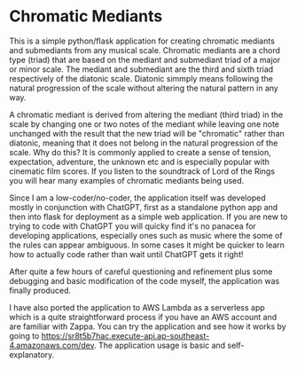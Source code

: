 # Chromatic Mediants
 This is a simple python/flask application for creating chromatic mediants and submediants from any musical scale.
 Chromatic mediants are a chord type (triad) that are based on the mediant and submediant triad of a major or minor scale. The mediant and submediant are the third and sixth triad respectively of the diatonic scale. Diatonic simmply means following the natural progression of the scale without altering the natural pattern in any way.

 A chromatic mediant is derived from altering the mediant (third triad) in the scale by changing one or two notes of the mediant while leaving one note unchanged with the result that the new triad will be "chromatic" rather than diatonic, meaning that it does not belong in the natural progression of the scale. Why do this? It is commonly applied to create a sense of tension, expectation, adventure, the unknown etc and is especially popular with cinematic film scores. If you listen to the soundtrack of Lord of the Rings you will hear many examples of chromatic mediants being used.

 Since I am a low-coder/no-coder, the application itself was developed mostly in conjunction with ChatGPT, first as a standalone python app and then into flask for deployment as a simple web application. If you are new to trying to code with ChatGPT you will quicky find it's no panacea for developing applications, especially ones such as music where the some of the rules can appear ambiguous. In some cases it might be quicker to learn how to actually code rather than wait until ChatGPT gets it right!

 After quite a few hours of careful questioning and refinement plus some debugging and basic modification of the code myself, the application was finally produced.

 I have also ported the application to AWS Lambda as a serverless app which is a quite straightforward process if you have an AWS account and are familiar with Zappa. You can try the application and see how it works by going to https://sr8t5b7hac.execute-api.ap-southeast-4.amazonaws.com/dev. The application usage is basic and self-explanatory.
